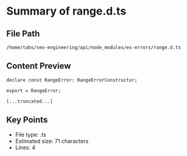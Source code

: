 # Summary of range.d.ts
  
## File Path
`/home/tabs/seo-engineering/api/node_modules/es-errors/range.d.ts`

## Content Preview
```
declare const RangeError: RangeErrorConstructor;

export = RangeError;

[...truncated...]
```

## Key Points
- File type: .ts
- Estimated size: 71 characters
- Lines: 4
